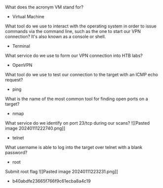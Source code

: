 What does the acronym VM stand for?
- Virtual Machine

What tool do we use to interact with the operating system in order to issue commands via the command line, such as the one to start our VPN connection? It's also known as a console or shell.
- Terminal

What service do we use to form our VPN connection into HTB labs?
- OpenVPN

What tool do we use to test our connection to the target with an ICMP echo request?
- ping

What is the name of the most common tool for finding open ports on a target?
- nmap

What service do we identify on port 23/tcp during our scans?	![[Pasted image 20240111222740.png]]
- telnet

What username is able to log into the target over telnet with a blank password?
- root

Submit root flag
![[Pasted image 20240111223231.png]]
- b40abdfe23665f766f9c61ecba8a4c19
